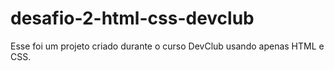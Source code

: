 # desafio-2-html-css-devclub

Esse foi um projeto criado durante o curso DevClub usando apenas HTML e CSS.


